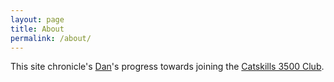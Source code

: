 ```yaml
---
layout: page
title: About
permalink: /about/
---
```


This site chronicle's [Dan]'s progress towards joining the [Catskills 3500 Club].

[Dan]: https://danvk.org
[Catskills 3500 Club]: http://catskill-3500-club.org/
